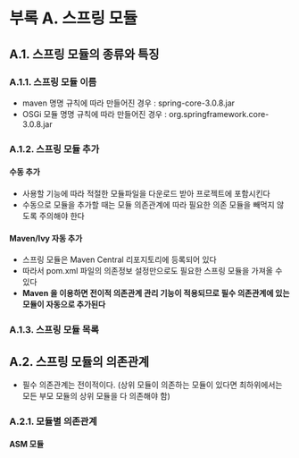 # 부록 A. 스프링 모듈
## A.1. 스프링 모듈의 종류와 특징
### A.1.1. 스프링 모듈 이름
- maven 명명 규칙에 따라 만들어진 경우 : spring-core-3.0.8.jar
- OSGi 모듈 명명 규칙에 따라 만들어진 경우 : org.springframework.core-3.0.8.jar

### A.1.2. 스프링 모듈 추가
#### 수동 추가
- 사용할 기능에 따라 적절한 모듈파일을 다운로드 받아 프로젝트에 포함시킨다
- 수동으로 모듈을 추가할 때는 모듈 의존관계에 따라 필요한 의존 모듈을 빼먹지 않도록 주의해야 한다

#### Maven/Ivy 자동 추가
- 스프링 모듈은 Maven Central 리포지토리에 등록되어 있다
- 따라서 pom.xml 파일의 의존정보 설정만으로도 필요한 스프링 모듈을 가져올 수 있다
- **Maven 을 이용하면 전이적 의존관계 관리 기능이 적용되므로 필수 의존관계에 있는 모듈이 자동으로 추가된다**

### A.1.3. 스프링 모듈 목록

## A.2. 스프링 모듈의 의존관계
- 필수 의존관계는 전이적이다. (상위 모듈이 의존하는 모듈이 있다면 최하위에서는 모든 부모 모듈의 상위 모듈을 다 의존해야 함)

### A.2.1. 모듈별 의존관계
#### ASM 모듈
